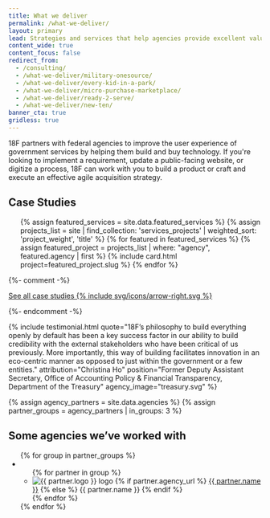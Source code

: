 ```yaml
---
title: What we deliver
permalink: /what-we-deliver/
layout: primary
lead: Strategies and services that help agencies provide excellent value to the public.
content_wide: true
content_focus: false
redirect_from:
  - /consulting/
  - /what-we-deliver/military-onesource/
  - /what-we-deliver/every-kid-in-a-park/
  - /what-we-deliver/micro-purchase-marketplace/
  - /what-we-deliver/ready-2-serve/
  - /what-we-deliver/new-ten/
banner_cta: true
gridless: true
---
```

<div class="grid-container usa-section case-section">
  <section class="grid-row">
    <div class="tablet:grid-col-9">
      <p class="font-sans-lg">
        18F partners with federal agencies to improve the user experience of government 
        services by helping them build and buy technology. If you're looking to implement 
        a requirement, update a public-facing website, or digitize a process, 18F can work with 
        you to build a product or craft and execute an effective agile acquisition strategy.
      </p>
    </div>
  </section>
</div>

<section class="usa-section case-section grid-container">
    <div class="usa-section-bottom">
      <h2>Case Studies</h2>
      <div class="grid-row grid-gap">
      <ul class="usa-card-group">
        {% assign featured_services = site.data.featured_services %}
        {% assign projects_list = site | find_collection: 'services_projects' | weighted_sort: 'project_weight', 'title' %}
        {% for featured in featured_services %}
          {% assign featured_project = projects_list | where: "agency", featured.agency | first %}
          {% include card.html project=featured_project.slug %}
        {% endfor %}
      </ul>
      </div>
    </div>
    {%- comment -%} <p>
      <a class="link-arrow-right post-link-continue_reading" href="{{ '/how-we-work/' | prepend: site.baseurl }}">
        See all case studies
        {% include svg/icons/arrow-right.svg %}
      </a>
    </p> {%- endcomment -%}
</section>

{% include testimonial.html
 quote="18F’s philosophy to build everything openly by default has been a key success factor in our ability to build credibility with the external stakeholders who have been critical of us previously. More importantly, this way of building facilitates innovation in an eco-centric manner as opposed to just within the government or a few entities."
 attribution="Christina Ho"
 position="Former Deputy Assistant Secretary, Office of Accounting Policy & Financial Transparency, Department of the Treasury"
 agency_image="treasury.svg"
 %}

<div class="usa-section bg-base-lightest">
  <section class="grid-container">
    {% assign agency_partners = site.data.agencies %}
    {% assign partner_groups = agency_partners | in_groups: 3 %}
    <h2 id="some-agencies-weve-worked-with">Some agencies we’ve worked with</h2>
      <ul class="agency-lists grid-row grid-gap">
      {% for group in partner_groups %}
        <li class="tablet:grid-col-4">
          <ul class="agency-lists list-images">
          {% for partner in group %}
            <li class="list-images-item">
              <img class="list-images-image" src="{{ partner.logo | prepend: site.baseurl }}" alt="{{ partner.logo }} logo" />
              {% if partner.agency_url %}
                <a class="list-images-text" href="{{ partner.agency_url | prepend: site.baseurl }}">{{ partner.name }}</a>
              {% else %}
                <span class="list-images-text">{{ partner.name }}</span>
              {% endif %}
            </li>
          {% endfor %}
          </ul>
        </li>
      {% endfor %}
      </ul>
  </section>
</div>
